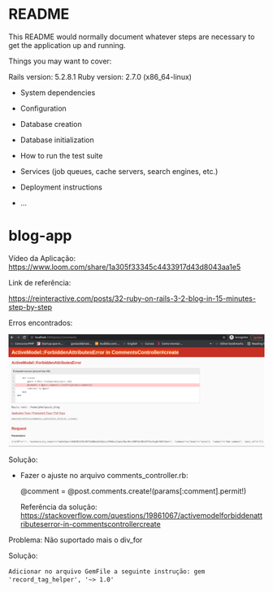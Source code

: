 # README

This README would normally document whatever steps are necessary to get the
application up and running.

Things you may want to cover:

Rails version: 5.2.8.1
Ruby version: 2.7.0 (x86_64-linux)

* System dependencies

* Configuration

* Database creation

* Database initialization

* How to run the test suite

* Services (job queues, cache servers, search engines, etc.)

* Deployment instructions

* ...
# blog-app

Vídeo da Aplicação: https://www.loom.com/share/1a305f33345c4433917d43d8043aa1e5

Link de referência: 

https://reinteractive.com/posts/32-ruby-on-rails-3-2-blog-in-15-minutes-step-by-step

Erros encontrados:

<img alt="Erro" title="Erro" src="erro-app-blog.png" width="800px" />

Solução:

 - Fazer o ajuste no arquivo comments_controller.rb:

	@comment = @post.comments.create!(params[:comment].permit!)
	
	Referência da solução: https://stackoverflow.com/questions/19861067/activemodelforbiddenattributeserror-in-commentscontrollercreate

Problema: Não suportado mais o div_for

Solução: 

	Adicionar no arquivo GemFile a seguinte instrução: gem 'record_tag_helper', '~> 1.0'





